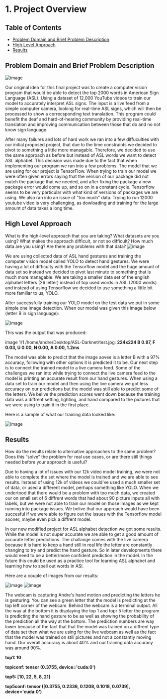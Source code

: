 
# 1. Project Overview

## Table of Contents
- [Problem Domain and Brief Problem Description](#problem-domain-and-brief-problem-description)
- [High Level Approach](#high-level-approach)
- [Results](#results)

## Problem Domain and Brief Problem Description
![image](https://github.com/user-attachments/assets/0571fad3-6705-4fb4-bf6b-0ea445a48e4b)

Our original idea for this final project was to create a computer vision program that would be able to detect the top 2000 words in American Sign Language (ASL). Using a dataset of 12,000 YouTube videos to train our model to accurately interpret ASL signs. The input is a live feed from a simple computer camera, looking for real-time ASL signs, which will then be processed to show a correcsponding text translation. This program could benefit the deaf and hard-of-hearing community by providing real-time translation and improving communication between those that do and no not know sign language. 

After many failures and lots of hard work we ran into a few diffuculties with our initial proposed project, that due to the time constraints we decided to pivot to something a little more managable. Therefore, we decided to use the same approach as before but instead of ASL words we want to detect ASL alphabet. This decision was made due to the fact that when implementing our program we ran into a few problems. The model that we are using for our project is TensorFlow. When trying to train our model we were often given errors saying that the version of our package did not match the package that we needed, and after fixing the package a new package error would come up, and so on in a constant cycle. Tensorflow seems to be very particular with what kind of versions of packages we are using. We also ran into an issue of "too much" data. Trying to run 12000 youtube video is very challenging, as dowloading and training for the large amount of data takes a long time.

## High Level Approach

What is the high-level approach that you are taking? What datasets are you using? What makes the approach difficult, or not so difficult? How much data are you using? Are there any problems with that data?
![image](https://github.com/user-attachments/assets/cebf04d9-686e-4ad9-a4bb-609b40391bac)

We are using collected data of ASL hand gestures and training the computer vision model called YOLO to detect hand gestures. We were having a lot of difficulty with the Tensorflow model and the huge amount of data set so instead we decided to pivot last minute to something that is much more managable. We are taking a smaller data set of the english alphabet letters (26 letter) instead of top used words in ASL (2000 words) and instead of using Tensorflow we decided to use something a little bit more familiar to us, YOLO. 

After successfully training our YOLO model on the test data we put in some simple one image detection. 
When our model was given this image below (letter B in sign language): 

![image](https://github.com/user-attachments/assets/accc0fcc-9e7f-460c-a8a1-c57c2de456e5)

This was the output that was produced: 

image 1/1 /home/andre/Desktop/ASL-Darknet/test.jpg: **224x224 B 0.97, F 0.03, U 0.00, N 0.00, A 0.00, 1.2ms** 

The model was able to predict that the image aovee is a letter B with a 97% accuracy, following with other options it is predicted it to be. 
Our next step is to connect the trained model to a live camera feed.
Some of the challenges we ran into while trying to connect the live camera feed to the model is printing an accurate result from our hand gestures. When using a data set to train our model and then using the live camera we got less accuracy on our predictions but the model was still able to predict some of the letters. We belive the prediction scores went down because the training data was a diffrent setting, lighting, and hand compared to the pictures that we were using to train it in the first place. 

Here is a sample of what our training data looked like:

![image](https://github.com/user-attachments/assets/3fc72b0a-47ba-46a7-8b1d-597eaa3450cc)


## Results

How do the results relate to alternative approaches to the same problem? Does this “solve” the problem for real use cases, or are there still things needed before your approach is useful?

Due to having a lot of issues with our 12k video model training, we were not able to complete the set where the model is trained and we are able to see results. Instead of using 12k of videos we could've used a much smaller set of data, or used a different model, perhaps something like YOLO. When we undertood that there would be a problem with too much data, we created our on small set of 6 diffrent words that had about 90 picture inputs all with labels, but we were not able to train our model on those images as we kept running into package issues. We belive that our approach would have been succesful if we were able to figure out the issues with the Tensorflow model sooner, maybe even pick a diffrent model.  

In our new modified project for ASL alphabet detection we got some results. While the model is not super accurate we are able to get a good amount of accurate letter predictions. The challange comes with the live camera because it is hard to keep a hand still in real life the letter are constantly changing to try and predict the hand gesture. So in later developments there would need to be a better/more confident prediction in the model. In the future this could be used as a practice tool for learning ASL alphabet and learning how to spell out words in ASl. 

Here are a couple of images from our results: 

![image](https://github.com/user-attachments/assets/54ec8335-318d-499a-b774-bebf0761b7d6) ![image](https://github.com/user-attachments/assets/c4f19a1e-2fcc-4e16-a7f7-0e5543970fcf)

The webcam is capturing Andre's hand motion and predicting the letters he is gesturing. You can see a green letter that the model is predicting at the top left corner of the webcam. Behind the webcam is a terminal output. All the way at the bottom it is displaying the top 1 and topr 5 letter the program is predicting the hand gesture to be as well as showing the probability of the prediction all the way at the bottom. The prediction numbers are way lower because of the fact that that the model was trained on a diffrent type of data set then what we are using for the live webcam as well as the fact that the model was trained on still pictures and not a constantly moving hand. Our overall accuracy is about 40% and our training data accuracy was around 90%. 

**top1: 10**

**topiconf: tensor (0.3755, device='cuda:0')**

**top5: [10, 22, 5, 8, 21]**

**top5conf: tensor ([0.3755, 0.2336, 0.1208, 0.1018, 0.0739], device='cuda:0')**

